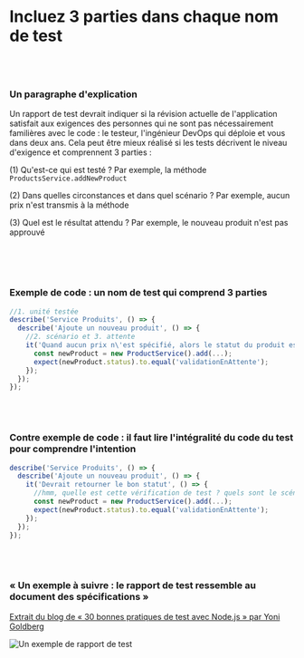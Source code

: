 # Incluez 3 parties dans chaque nom de test

<br/><br/>

### Un paragraphe d'explication

Un rapport de test devrait indiquer si la révision actuelle de l'application satisfait aux exigences des personnes qui ne sont pas nécessairement familières avec le code : le testeur, l'ingénieur DevOps qui déploie et vous dans deux ans. Cela peut être mieux réalisé si les tests décrivent le niveau d'exigence et comprennent 3 parties :

(1) Qu'est-ce qui est testé ? Par exemple, la méthode `ProductsService.addNewProduct`

(2) Dans quelles circonstances et dans quel scénario ? Par exemple, aucun prix n'est transmis à la méthode

(3) Quel est le résultat attendu ? Par exemple, le nouveau produit n'est pas approuvé<br/><br/>

<br/><br/>

### Exemple de code : un nom de test qui comprend 3 parties
```javascript
//1. unité testée
describe('Service Produits', () => {
  describe('Ajoute un nouveau produit', () => {
    //2. scénario et 3. attente
    it('Quand aucun prix n\'est spécifié, alors le statut du produit est en attente d\'approbation', () => {
      const newProduct = new ProductService().add(...);
      expect(newProduct.status).to.equal('validationEnAttente');
    });
  });
});
```

<br/><br/>

### Contre exemple de code : il faut lire l'intégralité du code du test pour comprendre l'intention
```javascript
describe('Service Produits', () => {
  describe('Ajoute un nouveau produit', () => {
    it('Devrait retourner le bon statut', () => {
      //hmm, quelle est cette vérification de test ? quels sont le scénario et les attentes ?
      const newProduct = new ProductService().add(...);
      expect(newProduct.status).to.equal('validationEnAttente');
    });
  });
});
```

<br/><br/>

###  « Un exemple à suivre : le rapport de test ressemble au document des spécifications »

 [Extrait du blog de « 30 bonnes pratiques de test avec Node.js » par Yoni Goldberg](https://medium.com/@me_37286/yoni-goldberg-javascript-nodejs-testing-best-practices-2b98924c9347)

 ![Un exemple de rapport de test](../../assets/images/test-report-like-requirements.jpeg "Un exemple de rapport de test")

<br/><br/>